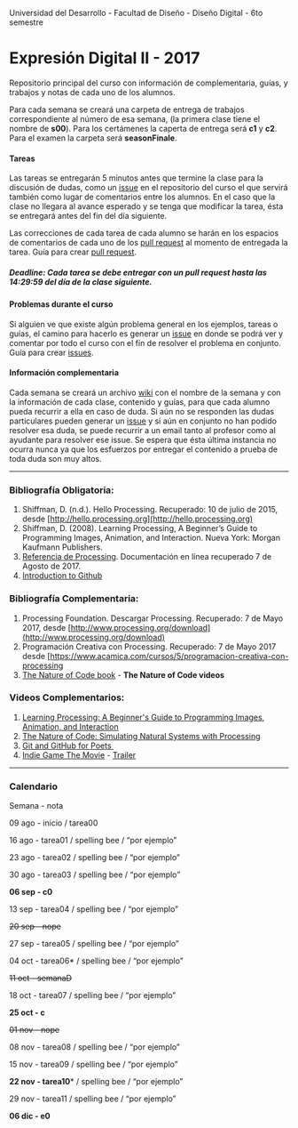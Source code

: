 Universidad del Desarrollo - Facultad de Diseño - Diseño Digital - 6to semestre

# Expresión Digital II - 2017

Repositorio principal del curso con información de complementaria, guías, y trabajos y notas de cada uno de los alumnos.  

Para cada semana se creará una carpeta de entrega de trabajos correspondiente al número de esa semana, (la primera clase tiene el nombre de **s00**). Para los certámenes la caperta de entrega será **c1** y **c2**. Para el examen la carpeta será **seasonFinale**. 



#### Tareas

Las tareas se entregarán 5 minutos antes que termine la clase para la discusión de dudas, como un [issue](https://github.com/disenoudd/ed22017/issues) en el repositorio del curso el que servirá también como lugar de comentarios entre los alumnos. En el caso que la clase no llegara al avance esperado y se tenga que modificar la tarea, ésta se entregará antes del fin del día siguiente. 

Las correcciones de cada tarea de cada alumno se harán en los espacios de comentarios de cada uno de los [pull request](https://github.com/disenoudd/ed22017/pulls) al momento de entregada la tarea. Guía para crear [pull request](https://help.github.com/articles/creating-a-pull-request/).

##### Deadline: Cada tarea se debe entregar con un pull request hasta las 14:29:59 del día de la clase siguiente. 



#### Problemas durante el curso

Si alguien ve que existe algún problema general en los ejemplos, tareas o guías, el camino para hacerlo es generar un [issue](https://github.com/disenoudd/ed22017/issues) en donde se podrá ver y comentar por todo el curso con el fin de resolver el problema en conjunto. Guía para crear [issues](https://help.github.com/articles/creating-an-issue/).



#### Información complementaria

Cada semana se creará un archivo [wiki](https://github.com/disenoudd/ed22017/wiki) con el nombre de la semana y con la información de cada clase, contenido y guías, para que cada alumno pueda recurrir a ella en caso de duda. Si aún no se responden las dudas particulares pueden generar un [issue](https://github.com/disenoudd/ed22017/issues) y si aún en conjunto no han podido resolver esa duda, se puede recurrir a un email tanto al profesor como al ayudante para resolver ese issue. Se espera que ésta última instancia no ocurra nunca ya que los esfuerzos por entregar el contenido a prueba de toda duda son muy altos.

------

### Bibliografía Obligatoria:

1. Shiffman, D. (n.d.). Hello Processing. Recuperado: 10 de julio de 2015, desde [http://hello.processing.org](http://hello.processing.org)
2. Shiffman, D. (2008). Learning Processing, A Beginner’s Guide to Programming Images, Animation, and Interaction. Nueva York: Morgan Kaufmann Publishers.
3. [Referencia de Processing](https://processing.org/reference/). Documentación en línea recuperado 7 de Agosto de 2017.
4. [Introduction to Github](https://services.github.com/on-demand/intro-to-github/)

### Bibliografía Complementaria:

1. Processing Foundation. Descargar Processing. Recuperado: 7 de Mayo 2017, desde [http://www.processing.org/download](http://www.processing.org/download)
2. Programación Creativa con Processing. Recuperado: 7 de Mayo 2017 desde [https://www.acamica.com/cursos/5/programacion-creativa-con-processing
3. [The Nature of Code book](http://natureofcode.com/book/) - **The Nature of Code videos**



### Videos Complementarios:

1. [Learning Processing: A Beginner's Guide to Programming Images, Animation, and Interaction](https://www.youtube.com/user/shiffman/playlists?sort=dd&shelf_id=2&view=50)
2. [The Nature of Code: Simulating Natural Systems with Processing](https://www.youtube.com/user/shiffman/playlists?sort=dd&shelf_id=6&view=50)
3. [Git and GitHub for Poets ](https://www.youtube.com/playlist?list=PLRqwX-V7Uu6ZF9C0YMKuns9sLDzK6zoiV)
4. [Indie Game The Movie](https://www.thepiratebay.org/torrent/8039351/Indie_Game_The_Movie_2012_720p_x264_AAC_HDTV_mp4) - [Trailer](https://www.youtube.com/watch?v=dINgx0y4GqM)

------

### Calendario

Semana - nota

09 ago - inicio / tarea00

16 ago - tarea01 / spelling bee / “por ejemplo”

23 ago - tarea02 / spelling bee / “por ejemplo”

30 ago - tarea03 / spelling bee / “por ejemplo”

**06 sep - c0**

13 sep - tarea04 / spelling bee / “por ejemplo”

~~20 sep - nope~~

27 sep - tarea05 / spelling bee / “por ejemplo”

04 oct - tarea06* / spelling bee / “por ejemplo”

~~11 oct - semanaD~~

18 oct - tarea07 / spelling bee / “por ejemplo”

**25 oct - c**

~~01 nov - nope~~

08 nov - tarea08 / spelling bee / “por ejemplo”

15 nov - tarea09 / spelling bee / “por ejemplo”

**22 nov - tarea10*** / spelling bee / “por ejemplo”

29 nov - tarea11 / spelling bee / “por ejemplo”

**06 dic - e0**
